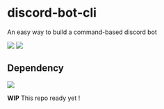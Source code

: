 # discord-bot-cli
An easy way to build a command-based discord bot

<a href="https://www.npmjs.com/package/discord-bot-cli" target="_blank"><img src="https://img.shields.io/npm/v/discord-bot-cli"/></a>
<img src="https://img.shields.io/github/last-commit/baanloh/discord-bot-cli"/>

## Dependency
<img src="https://img.shields.io/npm/dependency-version/discord-bot-cli/discord.js"/>



**WIP** This repo ready yet !
